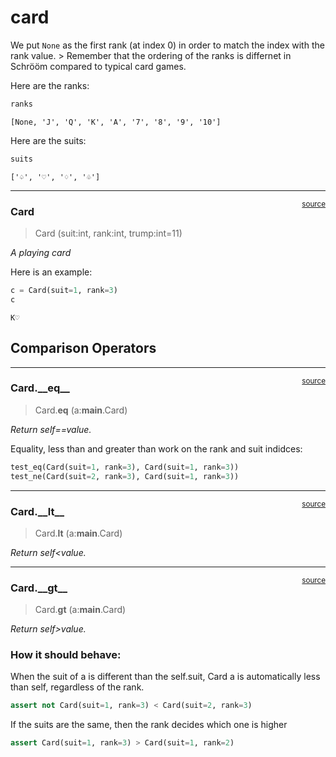 # card


<!-- WARNING: THIS FILE WAS AUTOGENERATED! DO NOT EDIT! -->

We put `None` as the first rank (at index 0) in order to match the index
with the rank value. \> Remember that the ordering of the ranks is
differnet in Schrööm compared to typical card games.

Here are the ranks:

``` python
ranks
```

    [None, 'J', 'Q', 'K', 'A', '7', '8', '9', '10']

Here are the suits:

``` python
suits
```

    ['♤', '♡', '♢', '♧']

------------------------------------------------------------------------

<a
href="https://github.com/janhesse53/nbdev_test/blob/main/nbdev_test/card.py#L17"
target="_blank" style="float:right; font-size:smaller">source</a>

### Card

>  Card (suit:int, rank:int, trump:int=11)

*A playing card*

Here is an example:

``` python
c = Card(suit=1, rank=3)
c
```

    K♡

## Comparison Operators

------------------------------------------------------------------------

<a
href="https://github.com/janhesse53/nbdev_test/blob/main/nbdev_test/card.py#L25"
target="_blank" style="float:right; font-size:smaller">source</a>

### Card.\_\_eq\_\_

>  Card.__eq__ (a:__main__.Card)

*Return self==value.*

Equality, less than and greater than work on the rank and suit indidces:

``` python
test_eq(Card(suit=1, rank=3), Card(suit=1, rank=3))
test_ne(Card(suit=2, rank=3), Card(suit=1, rank=3))
```

------------------------------------------------------------------------

<a
href="https://github.com/janhesse53/nbdev_test/blob/main/nbdev_test/card.py#L29"
target="_blank" style="float:right; font-size:smaller">source</a>

### Card.\_\_lt\_\_

>  Card.__lt__ (a:__main__.Card)

*Return self\<value.*

------------------------------------------------------------------------

<a
href="https://github.com/janhesse53/nbdev_test/blob/main/nbdev_test/card.py#L34"
target="_blank" style="float:right; font-size:smaller">source</a>

### Card.\_\_gt\_\_

>  Card.__gt__ (a:__main__.Card)

*Return self\>value.*

### How it should behave:<br>

When the suit of a is different than the self.suit, Card a is
automatically less than self, regardless of the rank.

``` python
assert not Card(suit=1, rank=3) < Card(suit=2, rank=3)
```

If the suits are the same, then the rank decides which one is higher

``` python
assert Card(suit=1, rank=3) > Card(suit=1, rank=2)
```

